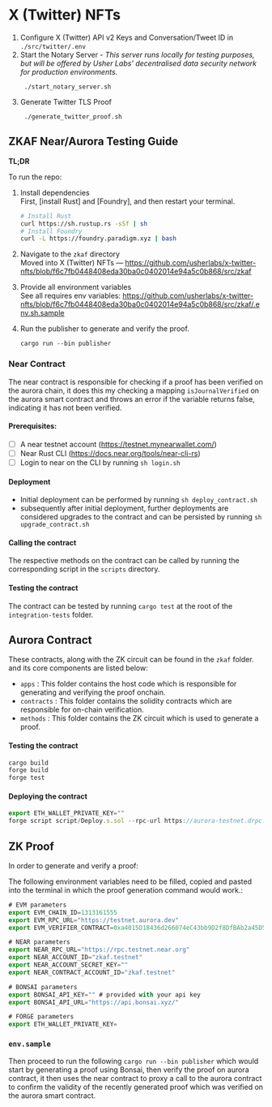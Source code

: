 # X (Twitter) NFTs

1. Configure X (Twitter) API v2 Keys and Conversation/Tweet ID in `./src/twitter/.env`
2. Start the Notary Server - *This server runs locally for testing purposes, but will be offered by Usher Labs' decentralised data security network for production environments.*
   ```shell
    ./start_notary_server.sh
   ```
3. Generate Twitter TLS Proof
   ```shell
    ./generate_twitter_proof.sh
   ```
   
## ZKAF Near/Aurora Testing Guide

**TL;DR** 

To run the repo:
1. Install dependencies  
    First, [install Rust] and [Foundry], and then restart your terminal.

    ```sh
    # Install Rust
    curl https://sh.rustup.rs -sSf | sh
    # Install Foundry
    curl -L https://foundry.paradigm.xyz | bash
    ```

2. Navigate to the `zkaf` directory  
    Moved into X (Twitter) NFTs — https://github.com/usherlabs/x-twitter-nfts/blob/f6c7fb0448408eda30ba0c0402014e94a5c0b868/src/zkaf
    
3. Provide all environment variables  
    See all requires env variables: https://github.com/usherlabs/x-twitter-nfts/blob/f6c7fb0448408eda30ba0c0402014e94a5c0b868/src/zkaf/.env.sh.sample

4. Run the publisher to generate and verify the proof.  

    ```shell
    cargo run --bin publisher
    ```

### Near Contract

The near contract is responsible for checking if a proof has been verified on the aurora chain, it does this my checking a mapping `isJournalVerified` on the aurora smart contract and throws an error if the variable returns false, indicating it has not been verified.

#### Prerequisites:

- [ ]  A near testnet account (https://testnet.mynearwallet.com/)
- [ ]  Near Rust CLI (https://docs.near.org/tools/near-cli-rs)
- [ ]  Login to near on the CLI by running  `sh login.sh`

#### Deployment

- Initial deployment can be performed by running `sh deploy_contract.sh`
- subsequently after initial deployment, further deployments are considered upgrades to the contract and can be persisted by running `sh upgrade_contract.sh`

#### Calling the contract

The respective methods on the contract can be called by running the corresponding script in the `scripts` directory.

#### Testing the contract

The contract can be tested by running `cargo test` at the root of the `integration-tests` folder.

## Aurora Contract

These contracts, along with the ZK circuit can be found in the `zkaf` folder. and its core components are listed below:

- `apps` : This folder contains the host code which is responsible for generating and verifying the proof onchain.
- `contracts` : This folder contains the solidity contracts which are responsible for on-chain verification.
- `methods` : This folder contains the ZK circuit which is used to generate a proof.

#### Testing the contract

```jsx
cargo build
forge build
forge test
```

#### Deploying the contract

```jsx
export ETH_WALLET_PRIVATE_KEY="" 
forge script script/Deploy.s.sol --rpc-url https://aurora-testnet.drpc.org --broadcast --legacy
```

## ZK Proof

In order to generate and verify a proof:

The following environment variables need to be filled, copied and pasted into the terminal in which the proof generation command would work.:

```jsx
# EVM parameters
export EVM_CHAIN_ID=1313161555
export EVM_RPC_URL="https://testnet.aurora.dev"
export EVM_VERIFIER_CONTRACT=0xa4015D18436d266074eC43bb9D2f8DfBAb2a45D5

# NEAR parameters
export NEAR_RPC_URL="https://rpc.testnet.near.org"
export NEAR_ACCOUNT_ID="zkaf.testnet"
export NEAR_ACCOUNT_SECRET_KEY=""
export NEAR_CONTRACT_ACCOUNT_ID="zkaf.testnet"

# BONSAI parameters
export BONSAI_API_KEY="" # provided with your api key
export BONSAI_API_URL="https://api.bonsai.xyz/" 

# FORGE parameters
export ETH_WALLET_PRIVATE_KEY= 
```

### `env.sample`

Then proceed to run the following `cargo run --bin publisher` which would start by generating a proof using Bonsai, then verify the proof on aurora contract, it then uses the near contract to proxy a call to the aurora contract to confirm the validity of the recently generated proof which was verified on the aurora smart contract.